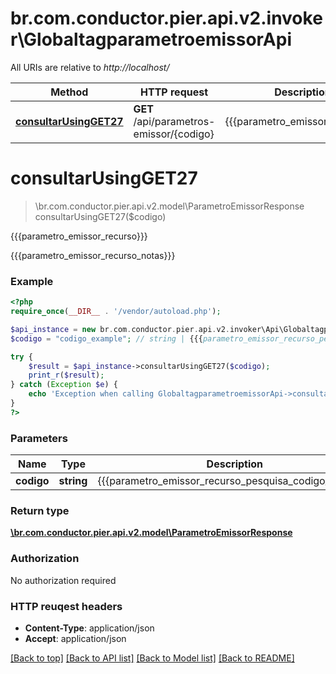 # br.com.conductor.pier.api.v2.invoker\GlobaltagparametroemissorApi

All URIs are relative to *http://localhost/*

Method | HTTP request | Description
------------- | ------------- | -------------
[**consultarUsingGET27**](GlobaltagparametroemissorApi.md#consultarUsingGET27) | **GET** /api/parametros-emissor/{codigo} | {{{parametro_emissor_recurso}}}


# **consultarUsingGET27**
> \br.com.conductor.pier.api.v2.model\ParametroEmissorResponse consultarUsingGET27($codigo)

{{{parametro_emissor_recurso}}}

{{{parametro_emissor_recurso_notas}}}

### Example 
```php
<?php
require_once(__DIR__ . '/vendor/autoload.php');

$api_instance = new br.com.conductor.pier.api.v2.invoker\Api\GlobaltagparametroemissorApi();
$codigo = "codigo_example"; // string | {{{parametro_emissor_recurso_pesquisa_codigo_param}}}

try { 
    $result = $api_instance->consultarUsingGET27($codigo);
    print_r($result);
} catch (Exception $e) {
    echo 'Exception when calling GlobaltagparametroemissorApi->consultarUsingGET27: ', $e->getMessage(), "\n";
}
?>
```

### Parameters

Name | Type | Description  | Notes
------------- | ------------- | ------------- | -------------
 **codigo** | **string**| {{{parametro_emissor_recurso_pesquisa_codigo_param}}} | 

### Return type

[**\br.com.conductor.pier.api.v2.model\ParametroEmissorResponse**](ParametroEmissorResponse.md)

### Authorization

No authorization required

### HTTP reuqest headers

 - **Content-Type**: application/json
 - **Accept**: application/json

[[Back to top]](#) [[Back to API list]](../README.md#documentation-for-api-endpoints) [[Back to Model list]](../README.md#documentation-for-models) [[Back to README]](../README.md)

